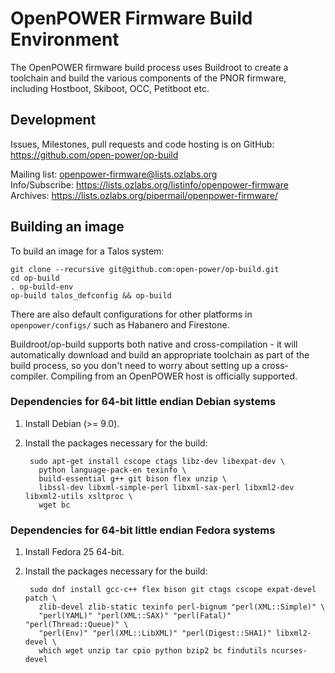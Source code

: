 # OpenPOWER Firmware Build Environment

The OpenPOWER firmware build process uses Buildroot to create a toolchain and
build the various components of the PNOR firmware, including Hostboot, Skiboot,
OCC, Petitboot etc.

## Development

Issues, Milestones, pull requests and code hosting is on GitHub:
https://github.com/open-power/op-build

Mailing list: openpower-firmware@lists.ozlabs.org  
Info/Subscribe: https://lists.ozlabs.org/listinfo/openpower-firmware  
Archives: https://lists.ozlabs.org/pipermail/openpower-firmware/

## Building an image

To build an image for a Talos system:

```
git clone --recursive git@github.com:open-power/op-build.git
cd op-build
. op-build-env
op-build talos_defconfig && op-build
```

There are also default configurations for other platforms in
`openpower/configs/` such as Habanero and Firestone.

Buildroot/op-build supports both native and cross-compilation - it will
automatically download and build an appropriate toolchain as part of the build
process, so you don't need to worry about setting up a
cross-compiler.  Compiling from an OpenPOWER host is officially supported.

### Dependencies for 64-bit little endian Debian systems

1. Install Debian (>= 9.0).
2. Install the packages necessary for the build:

        sudo apt-get install cscope ctags libz-dev libexpat-dev \
          python language-pack-en texinfo \
          build-essential g++ git bison flex unzip \
          libssl-dev libxml-simple-perl libxml-sax-perl libxml2-dev libxml2-utils xsltproc \
          wget bc

### Dependencies for 64-bit little endian Fedora systems

1. Install Fedora 25 64-bit.
2. Install the packages necessary for the build:

        sudo dnf install gcc-c++ flex bison git ctags cscope expat-devel patch \
          zlib-devel zlib-static texinfo perl-bignum "perl(XML::Simple)" \
          "perl(YAML)" "perl(XML::SAX)" "perl(Fatal)" "perl(Thread::Queue)" \
          "perl(Env)" "perl(XML::LibXML)" "perl(Digest::SHA1)" libxml2-devel \
          which wget unzip tar cpio python bzip2 bc findutils ncurses-devel

